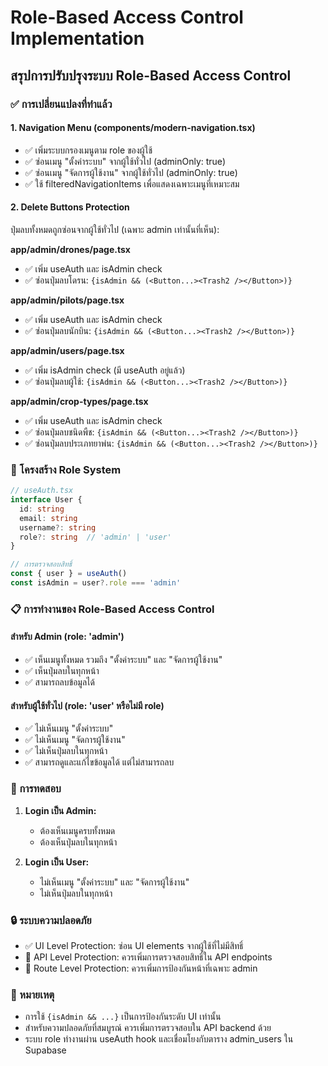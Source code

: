 # Role-Based Access Control Implementation

## สรุปการปรับปรุงระบบ Role-Based Access Control

### ✅ การเปลี่ยนแปลงที่ทำแล้ว

#### 1. Navigation Menu (components/modern-navigation.tsx)
- ✅ เพิ่มระบบกรองเมนูตาม role ของผู้ใช้
- ✅ ซ่อนเมนู "ตั้งค่าระบบ" จากผู้ใช้ทั่วไป (adminOnly: true)
- ✅ ซ่อนเมนู "จัดการผู้ใช้งาน" จากผู้ใช้ทั่วไป (adminOnly: true)
- ✅ ใช้ filteredNavigationItems เพื่อแสดงเฉพาะเมนูที่เหมาะสม

#### 2. Delete Buttons Protection
ปุ่มลบทั้งหมดถูกซ่อนจากผู้ใช้ทั่วไป (เฉพาะ admin เท่านั้นที่เห็น):

**app/admin/drones/page.tsx**
- ✅ เพิ่ม useAuth และ isAdmin check
- ✅ ซ่อนปุ่มลบโดรน: `{isAdmin && (<Button...><Trash2 /></Button>)}`

**app/admin/pilots/page.tsx**
- ✅ เพิ่ม useAuth และ isAdmin check  
- ✅ ซ่อนปุ่มลบนักบิน: `{isAdmin && (<Button...><Trash2 /></Button>)}`

**app/admin/users/page.tsx**
- ✅ เพิ่ม isAdmin check (มี useAuth อยู่แล้ว)
- ✅ ซ่อนปุ่มลบผู้ใช้: `{isAdmin && (<Button...><Trash2 /></Button>)}`

**app/admin/crop-types/page.tsx**
- ✅ เพิ่ม useAuth และ isAdmin check
- ✅ ซ่อนปุ่มลบชนิดพืช: `{isAdmin && (<Button...><Trash2 /></Button>)}`
- ✅ ซ่อนปุ่มลบประเภทยาพ่น: `{isAdmin && (<Button...><Trash2 /></Button>)}`

### 🔧 โครงสร้าง Role System

```typescript
// useAuth.tsx
interface User {
  id: string
  email: string
  username?: string
  role?: string  // 'admin' | 'user'
}

// การตรวจสอบสิทธิ์
const { user } = useAuth()
const isAdmin = user?.role === 'admin'
```

### 📋 การทำงานของ Role-Based Access Control

#### สำหรับ Admin (role: 'admin')
- ✅ เห็นเมนูทั้งหมด รวมถึง "ตั้งค่าระบบ" และ "จัดการผู้ใช้งาน"
- ✅ เห็นปุ่มลบในทุกหน้า
- ✅ สามารถลบข้อมูลได้

#### สำหรับผู้ใช้ทั่วไป (role: 'user' หรือไม่มี role)
- ✅ ไม่เห็นเมนู "ตั้งค่าระบบ"
- ✅ ไม่เห็นเมนู "จัดการผู้ใช้งาน"
- ✅ ไม่เห็นปุ่มลบในทุกหน้า
- ✅ สามารถดูและแก้ไขข้อมูลได้ แต่ไม่สามารถลบ

### 🚀 การทดสอบ

1. **Login เป็น Admin:**
   - ต้องเห็นเมนูครบทั้งหมด
   - ต้องเห็นปุ่มลบในทุกหน้า

2. **Login เป็น User:**
   - ไม่เห็นเมนู "ตั้งค่าระบบ" และ "จัดการผู้ใช้งาน"
   - ไม่เห็นปุ่มลบในทุกหน้า

### 🔒 ระบบความปลอดภัย

- ✅ UI Level Protection: ซ่อน UI elements จากผู้ใช้ที่ไม่มีสิทธิ์
- 🔄 API Level Protection: ควรเพิ่มการตรวจสอบสิทธิ์ใน API endpoints
- 🔄 Route Level Protection: ควรเพิ่มการป้องกันหน้าที่เฉพาะ admin

### 📝 หมายเหตุ

- การใช้ `{isAdmin && ...}` เป็นการป้องกันระดับ UI เท่านั้น
- สำหรับความปลอดภัยที่สมบูรณ์ ควรเพิ่มการตรวจสอบใน API backend ด้วย
- ระบบ role ทำงานผ่าน useAuth hook และเชื่อมโยงกับตาราง admin_users ใน Supabase
